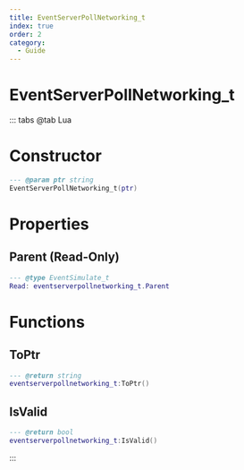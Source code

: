 ```yaml
---
title: EventServerPollNetworking_t
index: true
order: 2
category:
  - Guide
---
```


# EventServerPollNetworking_t

::: tabs
@tab Lua
# Constructor
```lua
--- @param ptr string
EventServerPollNetworking_t(ptr)
```
# Properties
## Parent (Read-Only)
```lua
--- @type EventSimulate_t
Read: eventserverpollnetworking_t.Parent
```
# Functions
## ToPtr
```lua
--- @return string
eventserverpollnetworking_t:ToPtr()
```
## IsValid
```lua
--- @return bool
eventserverpollnetworking_t:IsValid()
```

:::